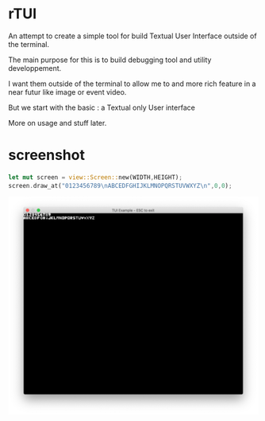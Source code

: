 # rTUI 

An attempt to create a simple tool for build Textual User Interface outside of the terminal. 

The main purpose for this is to build debugging tool and utility developpement. 

I want them outside of the terminal to allow me to and more rich feature in a near futur like image or event video. 

But we start with the basic : a Textual only User interface

More on usage and stuff later.

# screenshot

```rust
let mut screen = view::Screen::new(WIDTH,HEIGHT);
screen.draw_at("0123456789\nABCEDFGHIJKLMNOPQRSTUVWXYZ\n",0,0);
```

![screen 0](screenshot/screen_0.png)